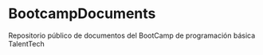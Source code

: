# BootcampDocuments
Repositorio público de documentos del BootCamp de programación básica TalentTech
